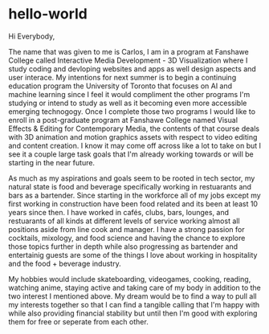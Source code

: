 # hello-world

Hi Everybody,

The name that was given to me is Carlos, I am in a program at Fanshawe College called Interactive Media Development - 3D Visualization where I study coding and devloping websites and apps as well design aspects and user interace. My intentions for next summer is to begin a continuing education program the University of Toronto that focuses on AI and machine learning since I feel it would compliment the other programs I'm studying or intend to study as well as it becoming even more accessible emerging technogogy. Once I complete those two programs I would like to enroll in a post-graduate program at Fanshawe College named Visual Effects & Editing for Contemporary Media, the contents of that course deals with 3D animation and motion graphics assets with respect to video editing and content creation. I know it may come off across like a lot to take on but I see it a couple large task goals that I'm already working towards or will be starting in the near future.

As much as my aspirations and goals seem to be rooted in tech sector, my natural state is food and beverage specifically working in restuarants and bars as a bartender. Since starting in the workforce all of my jobs except my first working in construction have been food related and its been at least 10 years since then. I have worked in cafés, clubs, bars, lounges, and restuarants of all kinds at different levels of service working almost all positions aside from line cook and manager. I have a strong passion for cocktails, mixology, and food science and having the chance to explore those topics further in depth while also progressing as bartender and entertainig guests are some of the things I love about working in hospitality and the food + beverage industry.

My hobbies would include skateboarding, videogames, cooking, reading, watching anime, staying active and taking care of my body in addition to the two interest I mentioned above. My dream would be to find a way to pull all my interests together so that I can find a tangible calling that I'm happy with while also providing financial stability but until then I'm good with exploring them for free or seperate from each other.
